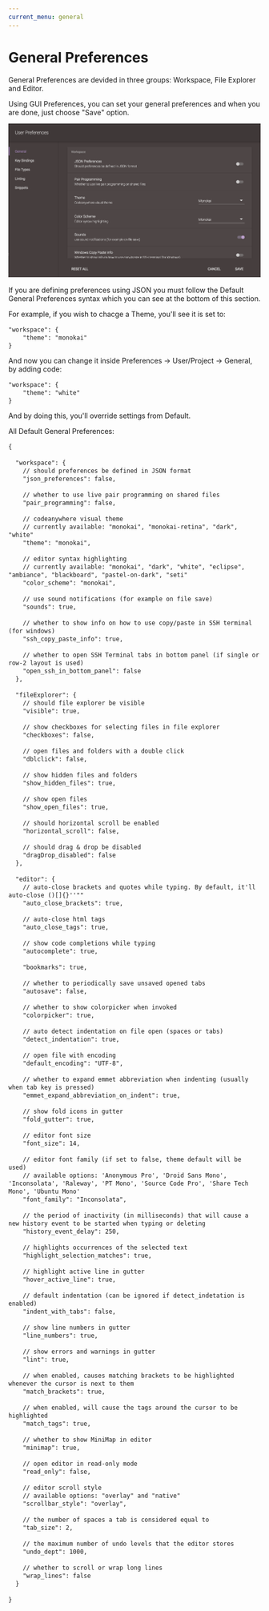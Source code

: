 ```yaml
---
current_menu: general
---
```


# General Preferences
General Preferences are devided in three groups: Workspace, File Explorer and Editor.

Using GUI Preferences, you can set your general preferences and when you are done, just choose "Save" option.

![goto](images/gui_preferences.png "gui_preferences")

If you are defining preferences using JSON you must follow the Default General Preferences syntax which you can see at the bottom of this section.

For example, if you wish to chacge a Theme, you'll see it is set to: 
```
"workspace": { 
	"theme": "monokai" 
} 
```
And now you can change it inside Preferences -> User/Project -> General, by adding code:
```
"workspace": { 
	"theme": "white" 
}
```
And by doing this, you'll override settings from Default.

All Default General Preferences:
```
{

  "workspace": {
    // should preferences be defined in JSON format
    "json_preferences": false,

    // whether to use live pair programming on shared files
    "pair_programming": false,

    // codeanywhere visual theme
    // currently available: "monokai", "monokai-retina", "dark", "white"
    "theme": "monokai",

    // editor syntax highlighting
    // currently available: "monokai", "dark", "white", "eclipse", "ambiance", "blackboard", "pastel-on-dark", "seti"
    "color_scheme": "monokai",
    
    // use sound notifications (for example on file save)
    "sounds": true,
    
    // whether to show info on how to use copy/paste in SSH terminal (for windows)
    "ssh_copy_paste_info": true,

    // whether to open SSH Terminal tabs in bottom panel (if single or row-2 layout is used)
    "open_ssh_in_bottom_panel": false
  },
 
  "fileExplorer": {
    // should file explorer be visible
    "visible": true,

    // show checkboxes for selecting files in file explorer
    "checkboxes": false,

    // open files and folders with a double click
    "dblclick": false,

    // show hidden files and folders
    "show_hidden_files": true,

    // show open files
    "show_open_files": true,

    // should horizontal scroll be enabled
    "horizontal_scroll": false,

    // should drag & drop be disabled
    "dragDrop_disabled": false
  },

  "editor": {
    // auto-close brackets and quotes while typing. By default, it'll auto-close ()[]{}''""
    "auto_close_brackets": true,

    // auto-close html tags
    "auto_close_tags": true,

    // show code completions while typing 
    "autocomplete": true,

    "bookmarks": true,

    // whether to periodically save unsaved opened tabs 
    "autosave": false,

    // whether to show colorpicker when invoked 
    "colorpicker": true,

    // auto detect indentation on file open (spaces or tabs)
    "detect_indentation": true,

    // open file with encoding
    "default_encoding": "UTF-8",

    // whether to expand emmet abbreviation when indenting (usually when tab key is pressed)
    "emmet_expand_abbreviation_on_indent": true,

    // show fold icons in gutter
    "fold_gutter": true,

    // editor font size
    "font_size": 14,

    // editor font family (if set to false, theme default will be used)
    // available options: 'Anonymous Pro', 'Droid Sans Mono', 'Inconsolata', 'Raleway', 'PT Mono', 'Source Code Pro', 'Share Tech Mono', 'Ubuntu Mono'
    "font_family": "Inconsolata",

    // the period of inactivity (in milliseconds) that will cause a new history event to be started when typing or deleting
    "history_event_delay": 250,

    // highlights occurrences of the selected text
    "highlight_selection_matches": true,

    // highlight active line in gutter
    "hover_active_line": true,

    // default indentation (can be ignored if detect_indetation is enabled)
    "indent_with_tabs": false,

    // show line numbers in gutter
    "line_numbers": true,

    // show errors and warnings in gutter
    "lint": true,

    // when enabled, causes matching brackets to be highlighted whenever the cursor is next to them
    "match_brackets": true,

    // when enabled, will cause the tags around the cursor to be highlighted
    "match_tags": true,

    // whether to show MiniMap in editor
    "minimap": true,

    // open editor in read-only mode
    "read_only": false,

    // editor scroll style
    // available options: "overlay" and "native"
    "scrollbar_style": "overlay",

    // the number of spaces a tab is considered equal to
    "tab_size": 2,

    // the maximum number of undo levels that the editor stores
    "undo_dept": 1000,

    // whether to scroll or wrap long lines
    "wrap_lines": false
  }

}
```